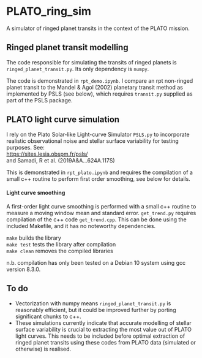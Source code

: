 # PLATO_ring_sim
A simulator of ringed planet transits in the context of the PLATO mission.

## Ringed planet transit modelling
The code responsible for simulating the transits of ringed planets is
`ringed_planet_transit.py`. Its only dependency is `numpy`.

The code is demonstrated in `rpt_demo.ipynb`. I compare an rpt non-ringed planet
transit to the Mandel & Agol (2002) planetary transit method as implemented by
PSLS (see below), which requires `transit.py` supplied as part of the PSLS
package.

## PLATO light curve simulation
I rely on the Plato Solar-like Light-curve Simulator `PSLS.py` to incorporate
realistic observational noise and stellar surface variability for testing
purposes. See:<br>
https://sites.lesia.obspm.fr/psls/<br>
and Samadi, R et al. (2019A&A...624A.117S)

This is demonstrated in `rpt_plato.ipynb` and requires the compilation of a
small c++ routine to perform first order smoothing, see below for details.

#### Light curve smoothing
A first-order light curve smoothing is performed with a small c++ routine to
measure a moving window mean and standard error. `get_trend.py` requires
compilation of the c++ code `get_trend.cpp`. This can be done using the included Makefile, and it has no noteworthy dependencies.

`make` builds the library<br>
`make test` tests the library after compilation<br>
`make clean` removes the compiled libraries

n.b. compilation has only been tested on a Debian 10 system using gcc version
8.3.0.

## To do
* Vectorization with numpy means `ringed_planet_transit.py` is reasonably
efficient, but it could be improved further by porting significant chunks to
c++.
* These simulations currently indicate that accurate modelling of stellar
surface variability is crucial to extracting the most value out of PLATO light
curves. This needs to be included before optimal extraction of ringed planet
transits using these codes from PLATO data (simulated or otherwise) is realised.
